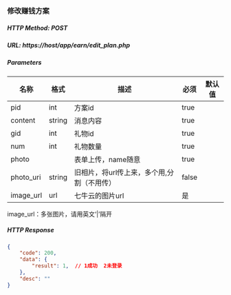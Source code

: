 ### 修改赚钱方案

##### HTTP Method: POST
##### URL: https://host/app/earn/edit_plan.php

#####  Parameters
名称|格式|描述|必须|默认值
---|---|---|---|---
pid     | int |方案id|true|
content | string| 消息内容|true|
gid     | int |礼物id|true|
num     | int |礼物数量|true|
photo   | |表单上传，name随意|true|
photo_uri | string |旧相片，将url传上来，多个用,分割（不用传）|false|
image_url       | url| 七牛云的图片url|是|

image_url：多张图片，请用英文‘|’隔开

##### HTTP Response
```json
{
    "code": 200,
    "data": {
        "result": 1,  // 1成功  2未登录
    },
    "desc": ""
}
```